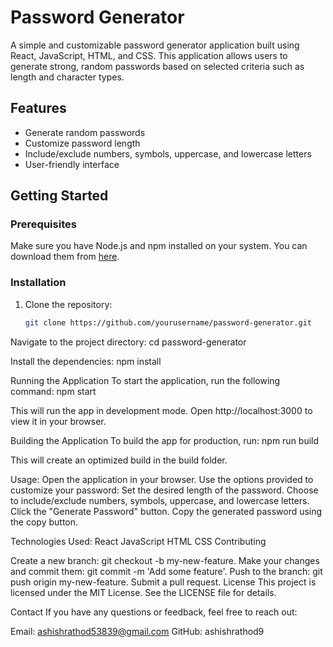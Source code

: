 # Password Generator

A simple and customizable password generator application built using React, JavaScript, HTML, and CSS. This application allows users to generate strong, random passwords based on selected criteria such as length and character types.

## Features

- Generate random passwords
- Customize password length
- Include/exclude numbers, symbols, uppercase, and lowercase letters
- User-friendly interface

## Getting Started

### Prerequisites

Make sure you have Node.js and npm installed on your system. You can download them from [here](https://nodejs.org/).

### Installation

1. Clone the repository:
   ```sh
   git clone https://github.com/yourusername/password-generator.git
Navigate to the project directory:  cd password-generator

Install the dependencies:  npm install

Running the Application To start the application, run the following command:  npm start

This will run the app in development mode.  Open http://localhost:3000 to view it in your browser.

Building the Application To build the app for production, run:  npm run build

This will create an optimized build in the build folder.

Usage:
      Open the application in your browser.
      Use the options provided to customize your password:
      Set the desired length of the password.
      Choose to include/exclude numbers, symbols, uppercase, and lowercase letters.
      Click the "Generate Password" button.
      Copy the generated password using the copy button.
      
Technologies Used:
                    React
                    JavaScript
                    HTML
                    CSS
                    Contributing

Create a new branch: git checkout -b my-new-feature.
Make your changes and commit them: git commit -m 'Add some feature'.
Push to the branch: git push origin my-new-feature.
Submit a pull request.
License
This project is licensed under the MIT License. See the LICENSE file for details.

Contact
If you have any questions or feedback, feel free to reach out:

Email: ashishrathod53839@gmail.com
GitHub: ashishrathod9
